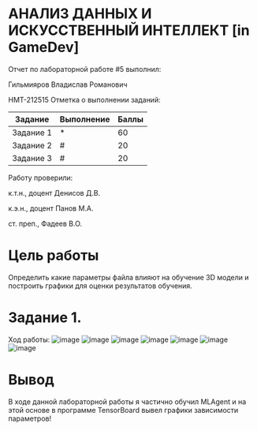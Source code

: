 # АНАЛИЗ ДАННЫХ И ИСКУССТВЕННЫЙ ИНТЕЛЛЕКТ [in GameDev]

Отчет по лабораторной работе #5 выполнил:

Гильмияров Владислав Романович

НМТ-212515 
Отметка о выполнении заданий:

| Задание | Выполнение | Баллы |
| ------ | ------ | ------ |
| Задание 1 | * | 60 |
| Задание 2 | # | 20 |
| Задание 3 | # | 20 |


Работу проверили:

к.т.н., доцент Денисов Д.В.

к.э.н., доцент Панов М.А.

ст. преп., Фадеев В.О.

# Цель работы
Определить какие параметры файла влияют на обучение 3D модели и построить графики для оценки результатов обучения.
# Задание 1.

Ход работы:
![image](https://user-images.githubusercontent.com/114394198/205302964-d28d6b98-52c8-4b30-bab6-4ab5833fba22.png)
![image](https://user-images.githubusercontent.com/114394198/205302483-fc68d454-7670-4aae-a4fb-05f2f0e3f8b7.png)
![image](https://user-images.githubusercontent.com/114394198/205302722-7ed04961-4fad-467e-b31b-78a02c40218d.png)
![image](https://user-images.githubusercontent.com/114394198/205303626-75447a99-4f2b-4e3b-95fe-d35f34af9cf2.png)
![image](https://user-images.githubusercontent.com/114394198/205303836-2f0c3343-245f-49a9-9774-4996b3f63ae5.png)
![image](https://user-images.githubusercontent.com/114394198/205304032-f94d6506-5fda-4199-85b3-eae766f651d7.png)
![image](https://user-images.githubusercontent.com/114394198/205305311-9da954e9-117d-42cb-9fac-3c766173286c.png)

# Вывод
В ходе данной лабораторной работы я частично обучил MLAgent и на этой основе в программе TensorBoard вывел графики зависимости параметров!

